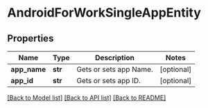 # AndroidForWorkSingleAppEntity

## Properties
Name | Type | Description | Notes
------------ | ------------- | ------------- | -------------
**app_name** | **str** | Gets or sets app Name. | [optional] 
**app_id** | **str** | Gets or sets app ID. | [optional] 

[[Back to Model list]](../README.md#documentation-for-models) [[Back to API list]](../README.md#documentation-for-api-endpoints) [[Back to README]](../README.md)


